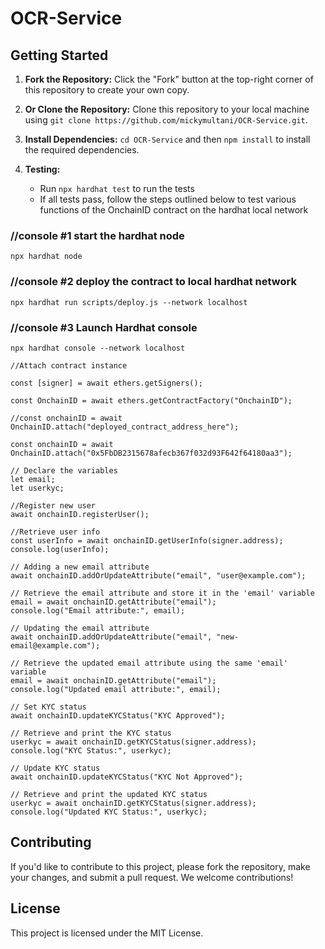 # OCR-Service

## Getting Started

1. **Fork the Repository:** Click the "Fork" button at the top-right corner of this repository to create your own copy.

2. **Or Clone the Repository:** Clone this repository to your local machine using `git clone https://github.com/mickymultani/OCR-Service.git`.

3. **Install Dependencies:** `cd OCR-Service` and then `npm install` to install the required dependencies.

4. **Testing:**
   - Run `npx hardhat test` to run the tests
   - If all tests pass, follow the steps outlined below to test various functions of the OnchainID contract on the hardhat local network


### //console #1 start the hardhat node
 ```npx hardhat node```

### //console #2 deploy the contract to local hardhat network
 ```npx hardhat run scripts/deploy.js --network localhost```

### //console #3 Launch Hardhat console 
 ```npx hardhat console --network localhost```


    //Attach contract instance
   ```const [signer] = await ethers.getSigners();```

   ```const OnchainID = await ethers.getContractFactory("OnchainID");```

    //const onchainID = await OnchainID.attach("deployed_contract_address_here");

    const onchainID = await OnchainID.attach("0x5FbDB2315678afecb367f032d93F642f64180aa3");

    // Declare the variables
    let email;
    let userkyc;

    //Register new user
    await onchainID.registerUser();

    //Retrieve user info
    const userInfo = await onchainID.getUserInfo(signer.address);
    console.log(userInfo);

    // Adding a new email attribute
    await onchainID.addOrUpdateAttribute("email", "user@example.com");

    // Retrieve the email attribute and store it in the 'email' variable
    email = await onchainID.getAttribute("email");
    console.log("Email attribute:", email);

    // Updating the email attribute
    await onchainID.addOrUpdateAttribute("email", "new-email@example.com");

    // Retrieve the updated email attribute using the same 'email' variable
    email = await onchainID.getAttribute("email");
    console.log("Updated email attribute:", email);

    // Set KYC status
    await onchainID.updateKYCStatus("KYC Approved");

    // Retrieve and print the KYC status
    userkyc = await onchainID.getKYCStatus(signer.address);
    console.log("KYC Status:", userkyc);

    // Update KYC status
    await onchainID.updateKYCStatus("KYC Not Approved");

    // Retrieve and print the updated KYC status
    userkyc = await onchainID.getKYCStatus(signer.address);
    console.log("Updated KYC Status:", userkyc);

## Contributing

If you'd like to contribute to this project, please fork the repository, make your changes, and submit a pull request. We welcome contributions!

## License

This project is licensed under the MIT License.